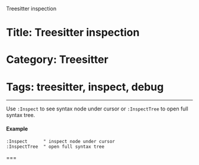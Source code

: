 Treesitter inspection
# Title: Treesitter inspection
# Category: Treesitter
# Tags: treesitter, inspect, debug
---
Use `:Inspect` to see syntax node under cursor or `:InspectTree` to open full syntax tree.

#### Example

```vim
:Inspect      " inspect node under cursor
:InspectTree  " open full syntax tree
```
===
